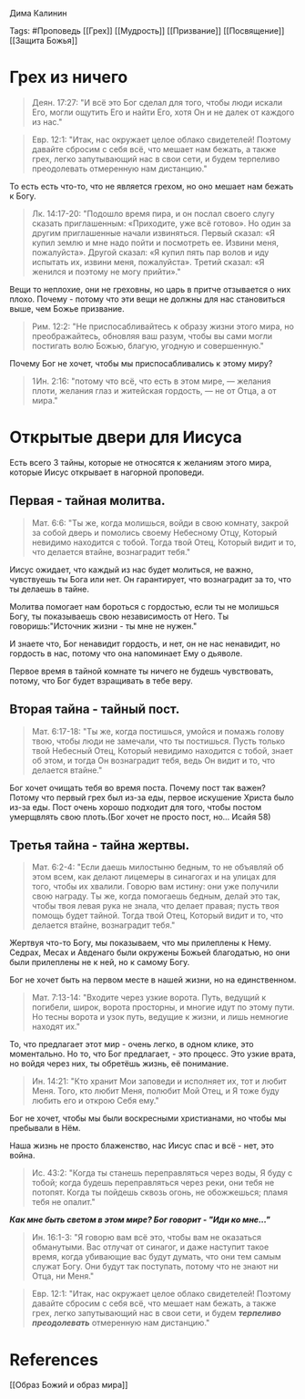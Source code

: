 Дима Калинин

Tags: #Проповедь
[[Грех]]
[[Мудрость]]
[[Призвание]]
[[Посвящение]]
[[Защита Божья]]
# Грех из ничего

> Деян. 17:27: "И всё это Бог сделал для того, чтобы люди искали Его, могли ощутить Его и найти Его, хотя Он и не далек от каждого из нас."

> Евр. 12:1: "Итак, нас окружает целое облако свидетелей! Поэтому давайте сбросим с себя всё, что мешает нам бежать, а также грех, легко запутывающий нас в свои сети, и будем терпеливо преодолевать отмеренную нам дистанцию."

То есть есть что-то, что не является грехом, но оно мешает нам бежать к Богу.

> Лк. 14:17-20: "Подошло время пира, и он послал своего слугу сказать приглашенным: «Приходите, уже всё готово». Но один за другим приглашенные начали извиняться. Первый сказал: «Я купил землю и мне надо пойти и посмотреть ее. Извини меня, пожалуйста». Другой сказал: «Я купил пять пар волов и иду испытать их, извини меня, пожалуйста». Третий сказал: «Я женился и поэтому не могу прийти»."

Вещи то неплохие, они не греховны, но царь в притче отзывается о них плохо. Почему - потому что эти вещи не должны для нас становиться выше, чем Божье призвание.

> Рим. 12:2: "Не приспосабливайтесь к образу жизни этого мира, но преображайтесь, обновляя ваш разум, чтобы вы сами могли постигать волю Божью, благую, угодную и совершенную."

Почему Бог не хочет, чтобы мы приспосабливались к этому миру?

> 1 Ин. 2:16: "потому что всё, что есть в этом мире, — желания плоти, желания глаз и житейская гордость, — не от Отца, а от мира."
# Открытые двери для Иисуса
Есть всего 3 тайны, которые не относятся к желаниям этого мира, которые Иисус открывает в нагорной проповеди.
## Первая - тайная молитва.
> Мат. 6:6: "Ты же, когда молишься, войди в свою комнату, закрой за собой дверь и помолись своему Небесному Отцу, Который невидимо находится с тобой. Тогда твой Отец, Который видит и то, что делается втайне, вознаградит тебя."

Иисус ожидает, что каждый из нас будет молиться, не важно, чувствуешь ты Бога или нет. Он гарантирует, что вознаградит за то, что ты делаешь в тайне.

Молитва помогает нам бороться с гордостью, если ты не молишься Богу, ты показываешь свою независимость от Него. Ты говоришь:"Источник жизни - ты мне не нужен."

И знаете что, Бог ненавидит гордость, и нет, он не нас ненавидит, но гордость в нас, потому что она напоминает Ему о дьяволе.

Первое время в тайной комнате ты ничего не будешь чувствовать, потому, что Бог будет взращивать в тебе веру.
## Вторая тайна - тайный пост.
> Мат. 6:17-18: "Ты же, когда постишься, умойся и помажь голову твою, чтобы люди не замечали, что ты постишься. Пусть только твой Небесный Отец, Который невидимо находится с тобой, знает об этом, и тогда Он вознаградит тебя, ведь Он видит и то, что делается втайне."

Бог хочет очищать тебя во время поста. 
Почему пост так важен? Потому что первый грех был из-за еды, первое искушение Христа было из-за еды.
Пост очень хорошо подходит для того, чтобы постом умерщвлять свою плоть.(Бог хочет не просто пост, но... Исайя 58)
## Третья тайна - тайна жертвы.
> Мат. 6:2-4: "Если даешь милостыню бедным, то не объявляй об этом всем, как делают лицемеры в синагогах и на улицах для того, чтобы их хвалили. Говорю вам истину: они уже получили свою награду. Ты же, когда помогаешь бедным, делай это так, чтобы твоя левая рука не знала, что делает правая; пусть твоя помощь будет тайной. Тогда твой Отец, Который видит и то, что делается втайне, вознаградит тебя."

Жертвуя что-то Богу, мы показываем, что мы прилеплены к Нему. Седрах, Месах и Авденаго были окружены Божьей благодатью, но они были прилеплены не к ней, но к самому Богу.

Бог не хочет быть на первом месте в нашей жизни, но на единственном. 

> Мат. 7:13-14: "Входите через узкие ворота. Путь, ведущий к погибели, широк, ворота просторны, и многие идут по этому пути. Но тесны ворота и узок путь, ведущие к жизни, и лишь немногие находят их."

То, что предлагает этот мир - очень легко, в одном клике, это моментально. Но то, что Бог предлагает, - это процесс. Это узкие врата, но войдя через них, ты обретёшь жизнь, её понимание.

> Ин. 14:21: "Кто хранит Мои заповеди и исполняет их, тот и любит Меня. Того, кто любит Меня, полюбит Мой Отец, и Я тоже буду любить его и открою Себя ему."

Бог не хочет, чтобы мы были воскресными христианами, но чтобы мы пребывали в Нём.

Наша жизнь не просто блаженство, нас Иисус спас и всё - нет, это война. 

> Ис. 43:2: "Когда ты станешь переправляться через воды, Я буду с тобой; когда будешь переправляться через реки, они тебя не потопят. Когда ты пойдешь сквозь огонь, не обожжешься; пламя тебя не опалит."

___Как мне быть светом в этом мире? Бог говорит - "Иди ко мне..."___

> Ин. 16:1-3: "Я говорю вам всё это, чтобы вам не оказаться обманутыми. Вас отлучат от синагог, и даже наступит такое время, когда убивающие вас будут думать, что они тем самым служат Богу. Они будут так поступать, потому что не знают ни Отца, ни Меня."

> Евр. 12:1: "Итак, нас окружает целое облако свидетелей! Поэтому давайте сбросим с себя всё, что мешает нам бежать, а также грех, легко запутывающий нас в свои сети, и будем ***терпеливо преодолевать*** отмеренную нам дистанцию."
# References
[[Образ Божий и образ мира]]